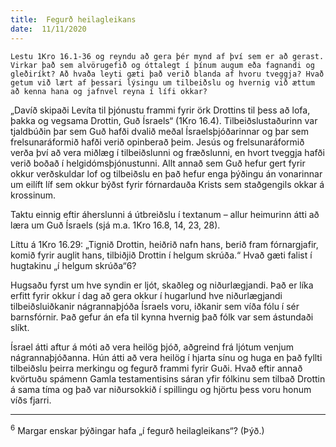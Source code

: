 ```yaml
---
title:  Fegurð heilagleikans
date:  11/11/2020
---
```


`Lestu 1Kro 16.1-36 og reyndu að gera þér mynd af því sem er að gerast. Virkar það sem alvörugefið og óttalegt í þínum augum eða fagnandi og gleðiríkt? Að hvaða leyti gæti það verið blanda af hvoru tveggja? Hvað getum við lært af þessari lýsingu um tilbeiðslu og hvernig við ættum að kenna hana og jafnvel reyna í lífi okkar?`

„Davíð skipaði Levíta til þjónustu frammi fyrir örk Drottins til þess að lofa, þakka og vegsama Drottin, Guð Ísraels“ (1Kro 16.4). Tilbeiðslustaðurinn var tjaldbúðin þar sem Guð hafði dvalið meðal Ísraelsþjóðarinnar og þar sem frelsunaráformið hafði verið opinberað þeim. Jesús og frelsunaráformið verða því að vera miðlæg í tilbeiðslunni og fræðslunni, en hvort tveggja hafði verið boðað í helgidómsþjónustunni. Allt annað sem Guð hefur gert fyrir okkur verðskuldar lof og tilbeiðslu en það hefur enga þýðingu án vonarinnar um eilíft líf sem okkur býðst fyrir fórnardauða Krists sem staðgengils okkar á krossinum.

Taktu einnig eftir áherslunni á útbreiðslu í textanum – allur heimurinn átti að læra um Guð Ísraels (sjá m.a. 1Kro 16.8, 14, 23, 28).

Líttu á 1Kro 16.29: „Tignið Drottin, heiðrið nafn hans, berið fram fórnargjafir, komið fyrir auglit hans, tilbiðjið Drottin í helgum skrúða.“ Hvað gæti falist í hugtakinu „í helgum skrúða“6?

Hugsaðu fyrst um hve syndin er ljót, skaðleg og niðurlægjandi. Það er líka erfitt fyrir okkur í dag að gera okkur í hugarlund hve niðurlægjandi tilbeiðsluiðkanir nágrannaþjóða Ísraels voru, iðkanir sem víða fólu í sér barnsfórnir. Það gefur án efa til kynna hvernig það fólk var sem ástundaði slíkt.

Ísrael átti aftur á móti að vera heilög þjóð, aðgreind frá ljótum venjum nágrannaþjóðanna. Hún átti að vera heilög í hjarta sínu og huga en það fyllti tilbeiðslu þeirra merkingu og fegurð frammi fyrir Guði. Hvað eftir annað kvörtuðu spámenn Gamla testamentisins sáran yfir fólkinu sem tilbað Drottin á sama tíma og það var niðursokkið í spillingu og hjörtu þess voru honum víðs fjarri.

---

<sup>6</sup> Margar enskar þýðingar hafa „í fegurð heilagleikans“? (Þýð.)